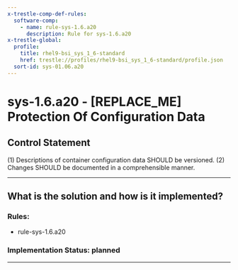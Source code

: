 ```yaml
---
x-trestle-comp-def-rules:
  software-comp:
    - name: rule-sys-1.6.a20
      description: Rule for sys-1.6.a20
x-trestle-global:
  profile:
    title: rhel9-bsi_sys_1_6-standard
    href: trestle://profiles/rhel9-bsi_sys_1_6-standard/profile.json
  sort-id: sys-01.06.a20
---
```


# sys-1.6.a20 - \[REPLACE_ME\] Protection Of Configuration Data

## Control Statement

(1) Descriptions of container configuration data SHOULD be versioned. (2) Changes SHOULD be documented in a comprehensible manner.

______________________________________________________________________

## What is the solution and how is it implemented?

<!-- For implementation status enter one of: implemented, partial, planned, alternative, not-applicable -->

<!-- Note that the list of rules under ### Rules: is read-only and changes will not be captured after assembly to JSON -->

<!-- Add control implementation description here for control: sys-1.6.a20 -->

### Rules:

  - rule-sys-1.6.a20

### Implementation Status: planned

______________________________________________________________________
